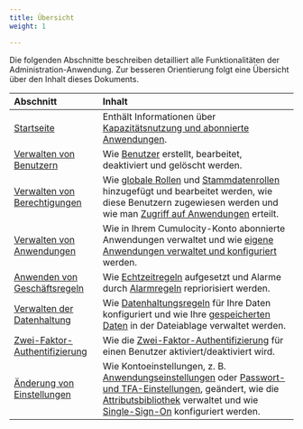 ```yaml
---
title: Übersicht
weight: 1

---
```


Die folgenden Abschnitte beschreiben detailliert alle Funktionalitäten der Administration-Anwendung. Zur besseren Orientierung folgt eine Übersicht über den Inhalt dieses Dokuments.

|Abschnitt|Inhalt|
|:---|:---|
|[Startseite](#home-screen)|Enthält Informationen über [Kapazitätsnutzung und abonnierte Anwendungen](#home-screen).
|[Verwalten von Benutzern](#managing-users)|Wie [Benutzer](#creating-users) erstellt, bearbeitet, deaktiviert und gelöscht werden.
|[Verwalten von Berechtigungen](#managing-permissions)|Wie [globale Rollen](#global) und [Stammdatenrollen](#inventory) hinzugefügt und bearbeitet werden, wie diese Benutzern zugewiesen werden und wie man [Zugriff auf Anwendungen](#app-access) erteilt.
|[Verwalten von Anwendungen](#managing-applications)|Wie in Ihrem Cumulocity-Konto abonnierte Anwendungen verwaltet und wie [eigene Anwendungen verwaltet und konfiguriert](#managing-applications) werden.
|[Anwenden von Geschäftsregeln](#business-rules)|Wie [Echtzeitregeln](#event-processing) aufgesetzt und Alarme durch [Alarmregeln](#reprio-alarms) repriorisiert werden.
|[Verwalten der Datenhaltung](#retention-rules)|Wie [Datenhaltungsregeln](#retention-rules) für Ihre Daten konfiguriert und wie Ihre [gespeicherten Daten](#files) in der Dateiablage verwaltet werden.
|[Zwei-Faktor-Authentifizierung](#tfa)|Wie die [Zwei-Faktor-Authentifizierung](#tfa) für einen Benutzer aktiviert/deaktiviert wird.
|[Änderung von Einstellungen](#changing-settings)|Wie Kontoeinstellungen, z. B. [Anwendungseinstellungen](#default-app) oder [Passwort- und TFA-Einstellungen](#authentication), geändert, wie die [Attributsbibliothek](#properties) verwaltet und wie [Single-Sign-On](#single-sign-on) konfiguriert werden.
